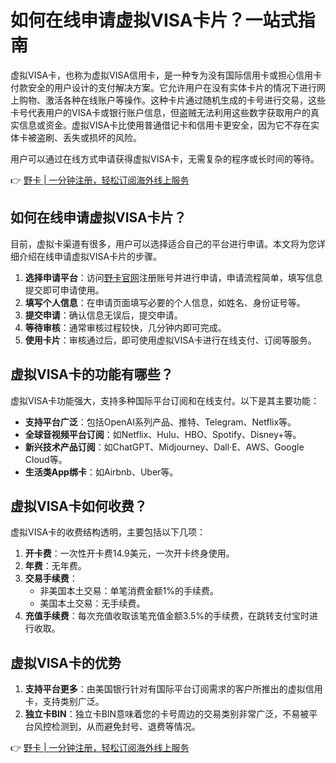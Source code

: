 # 如何在线申请虚拟VISA卡片？一站式指南

虚拟VISA卡，也称为虚拟VISA信用卡，是一种专为没有国际信用卡或担心信用卡付款安全的用户设计的支付解决方案。它允许用户在没有实体卡片的情况下进行网上购物、激活各种在线账户等操作。这种卡片通过随机生成的卡号进行交易，这些卡号代表用户的VISA卡或银行账户信息，但盗贼无法利用这些数字获取用户的真实信息或资金。虚拟VISA卡比使用普通借记卡和信用卡更安全，因为它不存在实体卡被盗刷、丢失或损坏的风险。

用户可以通过在线方式申请获得虚拟VISA卡，无需复杂的程序或长时间的等待。

👉 [野卡 | 一分钟注册，轻松订阅海外线上服务](https://bbtdd.com/yeka)

## 如何在线申请虚拟VISA卡片？

目前，虚拟卡渠道有很多，用户可以选择适合自己的平台进行申请。本文将为您详细介绍在线申请虚拟VISA卡片的步骤。

1. **选择申请平台**：访问[野卡官网](https://bbtdd.com/yeka)注册账号并进行申请，申请流程简单，填写信息提交即可申请使用。
2. **填写个人信息**：在申请页面填写必要的个人信息，如姓名、身份证号等。
3. **提交申请**：确认信息无误后，提交申请。
4. **等待审核**：通常审核过程较快，几分钟内即可完成。
5. **使用卡片**：审核通过后，即可使用虚拟VISA卡进行在线支付、订阅等服务。

## 虚拟VISA卡的功能有哪些？

虚拟VISA卡功能强大，支持多种国际平台订阅和在线支付。以下是其主要功能：

- **支持平台广泛**：包括OpenAI系列产品、推特、Telegram、Netflix等。
- **全球音视频平台订阅**：如Netflix、Hulu、HBO、Spotify、Disney+等。
- **新兴技术产品订阅**：如ChatGPT、Midjourney、Dall·E、AWS、Google Cloud等。
- **生活类App绑卡**：如Airbnb、Uber等。

## 虚拟VISA卡如何收费？

虚拟VISA卡的收费结构透明，主要包括以下几项：

1. **开卡费**：一次性开卡费14.9美元，一次开卡终身使用。
2. **年费**：无年费。
3. **交易手续费**：
   - 非美国本土交易：单笔消费金额1%的手续费。
   - 美国本土交易：无手续费。
4. **充值手续费**：每次充值收取该笔充值金额3.5%的手续费，在跳转支付宝时进行收取。

## 虚拟VISA卡的优势

1. **支持平台更多**：由美国银行针对有国际平台订阅需求的客户所推出的虚拟信用卡，支持类别广泛。
2. **独立卡BIN**：独立卡BIN意味着您的卡号周边的交易类别非常广泛，不易被平台风控检测到，从而避免封号、退费等情况。

👉 [野卡 | 一分钟注册，轻松订阅海外线上服务](https://bbtdd.com/yeka)